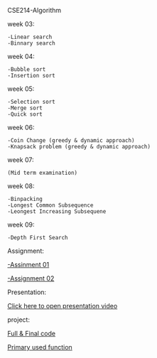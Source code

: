 CSE214-Algorithm 
          
          
week 03:

    -Linear search
    -Binnary search
    
 week 04:
    
    -Bubble sort
    -Insertion sort
   
 week 05:
 
    -Selection sort
    -Merge sort
    -Quick sort
   
 week 06:
 
    -Coin Change (greedy & dynamic approach)
    -Knapsack problem (greedy & dynamic approach)
    
week 07:
    
    (Mid term examination)
    
week 08:

    -Binpacking
    -Longest Common Subsequence
    -Leongest Increasing Subsequene

week 09:

    -Depth First Search 
    
    
Assignment:

[-Assinment 01](https://github.com/khasrul-alam/Algorithm-Lab/blob/master/Assignment/CSE214-O14-191-15-12180-Assignment-01.pdf.pdf)

[-Assignment 02](https://github.com/khasrul-alam/Algorithm-Lab/blob/master/Assignment/CSE214-O14-191-15-12180-Assignment-02.pdf)
    
   
Presentation:
                
[Click here to open presentation video](https://drive.google.com/file/d/1UGCpxk2oPXzzJpskPioiWHflSOh9UFb8/view?usp=sharing)


project:
          
[Full & Final code](https://github.com/khasrul-alam/Algorithm-Lab/blob/master/Project/staticalToolBox4.0.cpp)

[Primary used function](https://github.com/khasrul-alam/Algorithm-Lab/tree/master/Project)
     
     

